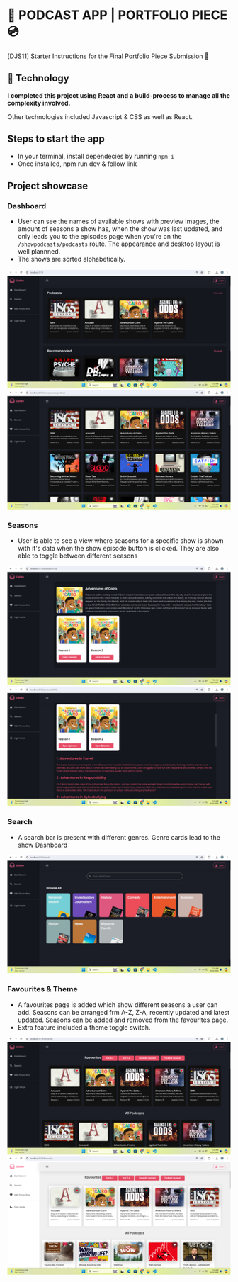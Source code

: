 # 🎵 PODCAST APP | PORTFOLIO PIECE 💿
[DJS11] Starter Instructions for the Final Portfolio Piece Submission 🚀


## 🤖 Technology

**I completed this project using React and a build-process to manage all the complexity involved.** 

Other technologies included Javascript & CSS as well as React.

## Steps to start the app
- In your terminal, install dependecies by running `npm i` 
- Once installed, npm run dev & follow link

## Project showcase
### Dashboard
- User can see the names of available shows with preview images, the amount of seasons a show has, when the show was last updated, and only leads you to the episodes page when you're on the `/showpodcasts/podcasts` route. The appearance and desktop layout is well plannned. 
- The shows are sorted alphabetically.

![Dashboard1](public/images/Dashboard.png)
![Dashboard2](public/images/Dashboard2.png)

### Seasons 
- User is able to see a view where seasons for a specific show is shown with it's data when the show episode button is clicked. They are also able to toggle between different seasons

![alt text](public/images/Season.png)
![alt text](public/images/Episode.png)

### Search
- A search bar is present with different genres. Genre cards lead to the show Dashboard

![alt text](public/images/Search.png)

### Favourites & Theme
- A favourites page is added which show different seasons a user can add. Seasons can be arranged frm A-Z, Z-A, recently updated and latest updated. Seasons can be added and removed from the favourites page.
- Extra feature included a theme toggle switch.

![alt text](public/images/Favourites.png)
![alt text](public/images/Theme.png)



